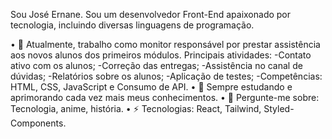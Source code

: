 <!--
**joseernanejob/joseernanejob** is a ✨ _special_ ✨ repository because its `README.md` (this file) appears on your GitHub profile.

Here are some ideas to get you started:

- 🔭 I’m currently working on ...
- 🌱 I’m currently learning ...
- 👯 I’m looking to collaborate on ...
- 🤔 I’m looking for help with ...
- 💬 Ask me about ...
- 📫 How to reach me: ...
- 😄 Pronouns: ...
- ⚡ Fun fact: ...
-->


Sou José Ernane. Sou um desenvolvedor Front-End apaixonado por tecnologia, incluindo diversas linguagens de programação.

• 🔭 Atualmente, trabalho como monitor responsável por prestar assistência aos novos alunos dos primeiros módulos. Principais atividades:
      -Contato ativo com os alunos;
      -Correção das entregas;
      -Assistência no canal de dúvidas;
      -Relatórios sobre os alunos;
      -Aplicação de testes;
      -Competências: HTML, CSS, JavaScript e Consumo de API.
• 🌱 Sempre estudando e aprimorando cada vez mais meus conhecimentos.
• 💬 Pergunte-me sobre: Tecnologia, anime, história.
• ⚡ Tecnologias: React, Tailwind, Styled-Components.

    
